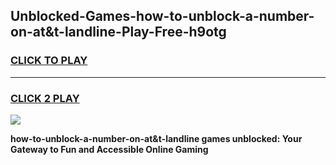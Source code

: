 
## Unblocked-Games-how-to-unblock-a-number-on-at&t-landline-Play-Free-h9otg
<h3>
<a href="https://premium76.site?title=how-to-unblock-a-number-on-at&t-landline&ref=18A1">CLICK TO PLAY</a></h3>
<hr>

<h3>
<a href="https://premium76.site?title=how-to-unblock-a-number-on-at&t-landline&ref=18A1">CLICK 2 PLAY</a>
  
</h3>

<a href="https://premium76.site?title=how-to-unblock-a-number-on-at&t-landline&ref=18A1"><img src="https://clearcache.store/games.png"></a>


**how-to-unblock-a-number-on-at&t-landline games unblocked: Your Gateway to Fun and Accessible Online Gaming**
